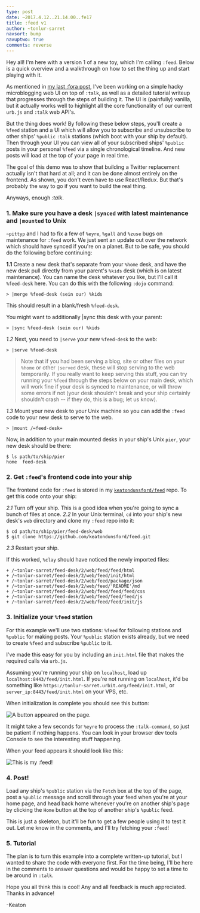 ```yaml
---
type: post
date: ~2017.4.12..21.14.00..fe17
title: :feed v1
author: ~tonlur-sarret
navsort: bump
navuptwo: true
comments: reverse
---
```


Hey all! I'm here with a version 1 of a new toy, which I'm calling `:feed`. Below is a quick overview and a walkthrough on how to set the thing up and start playing with it.

As mentioned in [my last :fora post](https://urbit.org/~~/fora/posts/~2017.3.18..03.24.15..d6cd~/), I've been working on a simple hacky microblogging web UI on top of `:talk`, as well as a detailed tutorial writeup that progresses through the steps of building it. The UI is (painfully) vanilla, but it actually works well to highlight all the core functionality of our current `urb.js` and `:talk` web API's.

But the thing does work! By following these below steps, you'll create a `%feed` station and a UI which will allow you to subscribe and unsubscribe to other ships' `%public` `:talk` stations (which boot with your ship by default). Then through your UI you can view all of your subscribed ships' `%public` posts in your personal `%feed` via a single chronological timeline. And new posts will load at the top of your page in real time.

The goal of this demo was to show that building a Twitter replacement actually isn't that hard at all; and it can be done almost entirely on the frontend. As shown, you don't even have to use React/Redux. But that's probably the way to go if you want to build the real thing.

Anyways, enough *:talk*.

### 1. Make sure you have a desk `|synced` with latest maintenance and `|mounted` to Unix

`~pittyp` and I had to fix a few of `%eyre`, `%gall` and `%zuse` bugs on maintenance for `:feed` work. We just sent an update out over the network which should have synced if you're on a planet. But to be safe, you should do the following before continuing:

**1.1** Create a new desk that's separate from your `%home` desk, and have the new desk pull directly from your parent's `%kids` desk (which is on latest maintenance). You can name the desk whatever you like, but I'll call it `%feed-desk` here. You can do this with the following `:dojo` command:

```
> |merge %feed-desk (sein our) %kids
```

This should result in a blank/fresh `%feed-desk`.

You might want to additionally |sync this desk with your parent:

```
> |sync %feed-desk (sein our) %kids
```

*1.2* Next, you need to `|serve` your new `%feed-desk` to the web:

```
> |serve %feed-desk
```

> Note that if you had been serving a blog, site or other files on your `%home` or other `|served` desk, these will stop serving to the web temporarily. If you really want to keep serving this stuff, you can try running your `%feed` through the steps below on your main desk, which will work fine if your desk is synced to maintenance, or will throw some errors if not (your desk shouldn't break and your ship certainly shouldn't crash -- if they do, this is a bug; let us know).

*1.3* Mount your new desk to your Unix machine so you can add the `:feed` code to your new desk to serve to the web.

```
> |mount /=feed-desk=
```

Now, in addition to your main mounted desks in your ship's Unix `pier`, your new desk should be there:

```
$ ls path/to/ship/pier
home  feed-desk
```

### 2. Get `:feed`'s frontend code into your ship

The frontend code for `:feed` is stored in my [`keatondunsford/feed`](https://github.com/keatondunsford/feed) repo. To get this code onto your ship:

*2.1* Turn off your ship.  This is a good idea when you're going to sync a bunch of files at once.
*2.2* In your Unix terminal, `cd` into your ship's new desk's `web` directory and clone my `:feed` repo into it:

```
$ cd path/to/ship/pier/feed-desk/web
$ git clone https://github.com/keatondunsford/feed.git
```

*2.3* Restart your ship.

If this worked, `%clay` should have noticed the newly imported files:

```
+ /~tonlur-sarret/feed-desk/2/web/feed/feed/html
+ /~tonlur-sarret/feed-desk/2/web/feed/init/html
+ /~tonlur-sarret/feed-desk/2/web/feed/package/json
+ /~tonlur-sarret/feed-desk/2/web/feed/'README'/md
+ /~tonlur-sarret/feed-desk/2/web/feed/feed/feed/css
+ /~tonlur-sarret/feed-desk/2/web/feed/feed/feed/js
+ /~tonlur-sarret/feed-desk/2/web/feed/feed/init/js
```

### 3. Initialize your `%feed` station

For this example we'll use two stations: `%feed` for following stations and `%public` for making posts.  Your `%public` station exists already, but we need to create `%feed` and subscribe `%public` to it.

I've made this easy for you by including an `init.html` file that makes the required calls via `urb.js`.

Assuming you're running your ship on `localhost`, load up `localhost:8443/feed/init.html`. If you're not running on `localhost`, it'd be something like `https://tonlur-sarret.urbit.org/feed/init.html`, or `server_ip:8443/feed/init.html` on your VPS, etc.

When initialization is complete you should see this button:

![A button appeared on the page.](https://cloud.githubusercontent.com/assets/13459143/24977700/c4153142-1f82-11e7-8201-b74888cc600b.png)

It might take a few seconds for `%eyre` to process the `:talk-command`, so just be patient if nothing happens.  You can look in your browser dev tools Console to see the interesting stuff happening.

When your feed appears it should look like this:

![This is my :feed!](https://cloud.githubusercontent.com/assets/13459143/24977702/c668050a-1f82-11e7-9937-ed859496938b.png)

### 4. Post!

Load any ship's `%public` station via the `Fetch` box at the top of the page, post a `%public` message and scroll through your feed when you're at your home page, and head back home whenever you're on another ship's page by clicking the `Home` button at the top of another ship's `%public` feed.

This is just a skeleton, but it'll be fun to get a few people using it to test it out.  Let me know in the comments, and I'll try fetching your `:feed`!

### 5. Tutorial

The plan is to turn this example into a complete written-up tutorial, but I wanted to share the code with everyone first.  For the time being, I'll be here in the comments to answer questions and would be happy to set a time to be around in `:talk`.

Hope you all think this is cool! Any and all feedback is much appreciated. Thanks in advance!

-Keaton
